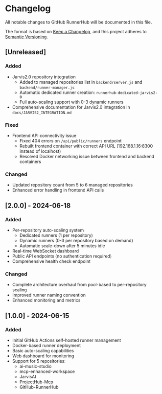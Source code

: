 # Changelog

All notable changes to GitHub RunnerHub will be documented in this file.

The format is based on [Keep a Changelog](https://keepachangelog.com/en/1.0.0/),
and this project adheres to [Semantic Versioning](https://semver.org/spec/v2.0.0.html).

## [Unreleased]

### Added
- Jarvis2.0 repository integration
  - Added to managed repositories list in `backend/server.js` and `backend/runner-manager.js`
  - Automatic dedicated runner creation: `runnerhub-dedicated-jarvis2-0`
  - Full auto-scaling support with 0-3 dynamic runners
- Comprehensive documentation for Jarvis2.0 integration in `docs/JARVIS2_INTEGRATION.md`

### Fixed
- Frontend API connectivity issue
  - Fixed 404 errors on `/api/public/runners` endpoint
  - Rebuilt frontend container with correct API URL (192.168.1.16:8300 instead of localhost)
  - Resolved Docker networking issue between frontend and backend containers

### Changed
- Updated repository count from 5 to 6 managed repositories
- Enhanced error handling in frontend API calls

## [2.0.0] - 2024-06-18

### Added
- Per-repository auto-scaling system
  - Dedicated runners (1 per repository)
  - Dynamic runners (0-3 per repository based on demand)
  - Automatic scale-down after 5 minutes idle
- Real-time WebSocket dashboard
- Public API endpoints (no authentication required)
- Comprehensive health check endpoint

### Changed
- Complete architecture overhaul from pool-based to per-repository scaling
- Improved runner naming convention
- Enhanced monitoring and metrics

## [1.0.0] - 2024-06-15

### Added
- Initial GitHub Actions self-hosted runner management
- Docker-based runner deployment
- Basic auto-scaling capabilities
- Web dashboard for monitoring
- Support for 5 repositories:
  - ai-music-studio
  - mcp-enhanced-workspace
  - JarvisAI
  - ProjectHub-Mcp
  - GitHub-RunnerHub